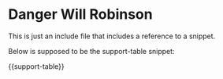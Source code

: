 # Danger Will Robinson

This is just an include file that includes a reference to a snippet.

Below is supposed to be the support-table snippet:

{{support-table}}


